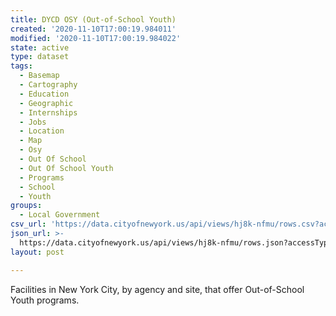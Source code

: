 ```yaml
---
title: DYCD OSY (Out-of-School Youth)
created: '2020-11-10T17:00:19.984011'
modified: '2020-11-10T17:00:19.984022'
state: active
type: dataset
tags:
  - Basemap
  - Cartography
  - Education
  - Geographic
  - Internships
  - Jobs
  - Location
  - Map
  - Osy
  - Out Of School
  - Out Of School Youth
  - Programs
  - School
  - Youth
groups:
  - Local Government
csv_url: 'https://data.cityofnewyork.us/api/views/hj8k-nfmu/rows.csv?accessType=DOWNLOAD'
json_url: >-
  https://data.cityofnewyork.us/api/views/hj8k-nfmu/rows.json?accessType=DOWNLOAD
layout: post

---
```

Facilities in New York City, by agency and site, that offer Out-of-School Youth programs.
